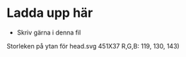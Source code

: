 # Ladda upp här
* Skriv gärna i denna fil

Storleken på ytan för head.svg 451X37 R,G,B: 119, 130, 143)
